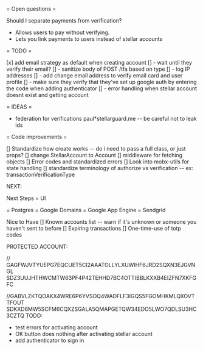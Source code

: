 = Open questions =

Should I separate payments from verification?

* Allows users to pay without verifying.
* Lets you link payments to users instead of stellar accounts

= TODO =

[x] add email strategy as default when creating account
[] - wait until they verify their email?
[] - sanitize body of POST /tfa based on type
[] - log IP addresses
[] - add change email address to verify email card and user profile
[] - make sure they verify that they've set up google auth by entering the code when adding authenticator
[] - error handling when stellar account doesnt exist and getting account

= IDEAS =

* federation for verifications paul\*stellarguard.me -- be careful not to leak ids

= Code improvements =

[] Standardize how create works -- do i need to pass a full class, or just props?
[] change StellarAccount to Account
[] middleware for fetching objects
[] Error codes and standardized errors
[] Look into mobx-utils for state handling
[] standardize terminology of authorize vs verification -- ex: transactionVerificationType

NEXT:

Next Steps
= UI

= Postgres
= Google Domains
= Google App Engine
= Sendgrid

Nice to Have
[] Known accounts list -- warn if it's unknown or someone you haven't sent to before
[] Expiring transactions
[] One-time-use of totp codes

PROTECTED ACCOUNT:

// GAGFWJVTYUEPG7EQCUET5CI2AAATOLLYLXUWIHF6JRD2SQXN3EJGVNGL SDZ3UUJHTHWCMTW63PF4P42TEHHD7BC4OTTIBBLKXXB4EIZFN7XKFGFC

//GABVLZKTQOAKX4WRE6P6YVSOQ4WADFLF3IGQS5FGOMHKMLQXOVTTFOUT
SDKXD6MW5SCFM6CQXZSGALA5QMAPGETQW34EDO5LWO7QDLSU3HC3CZTQ
TODO:

* test errors for activating account
* OK button does nothing after activating stellar account
* add authenticator to sign in
